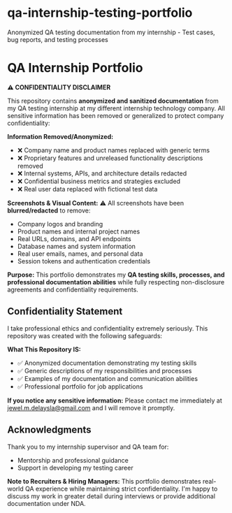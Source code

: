 # qa-internship-testing-portfolio
Anonymized QA testing documentation from my internship - Test cases, bug reports, and testing processes

# QA Internship Portfolio

**⚠️ CONFIDENTIALITY DISCLAIMER**

This repository contains **anonymized and sanitized documentation** from my QA testing internship at my different internship technology company. All sensitive information has been removed or generalized to protect company confidentiality:

**Information Removed/Anonymized:**
- ❌ Company name and product names replaced with generic terms
- ❌ Proprietary features and unreleased functionality descriptions removed
- ❌ Internal systems, APIs, and architecture details redacted
- ❌ Confidential business metrics and strategies excluded
- ❌ Real user data replaced with fictional test data

**Screenshots & Visual Content:**
⚠️ All screenshots have been **blurred/redacted** to remove:
- Company logos and branding
- Product names and internal project names
- Real URLs, domains, and API endpoints
- Database names and system information
- Real user emails, names, and personal data
- Session tokens and authentication credentials

**Purpose:**
This portfolio demonstrates my **QA testing skills, processes, and professional documentation abilities** while fully respecting non-disclosure agreements and confidentiality requirements.

## Confidentiality Statement

I take professional ethics and confidentiality extremely seriously. This repository was created with the following safeguards:

**What This Repository IS:**
- ✅ Anonymized documentation demonstrating my testing skills
- ✅ Generic descriptions of my responsibilities and processes
- ✅ Examples of my documentation and communication abilities
- ✅ Professional portfolio for job applications

**If you notice any sensitive information:**
Please contact me immediately at jewel.m.delaysla@gmail.com and I will remove it promptly.

## Acknowledgments

Thank you to my internship supervisor and QA team for:
- Mentorship and professional guidance
- Support in developing my testing career

**Note to Recruiters & Hiring Managers:** 
This portfolio demonstrates real-world QA experience while maintaining strict confidentiality. I'm happy to discuss my work in greater detail during interviews or provide additional documentation under NDA.

